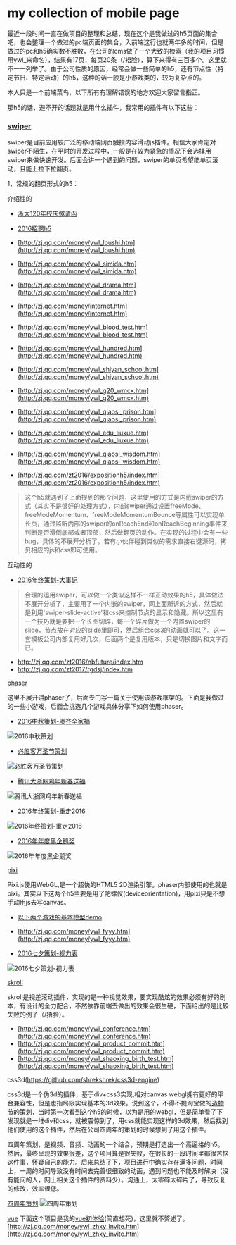 my collection of mobile page
===================
最近一段时间一直在做项目的整理和总结，现在这个是我做过的h5页面的集合吧，也会整理一个做过的pc端页面的集合，入前端这行也就两年多的时间，但是做过的pc和h5确实数不胜数，在公司的cms做了一个大致的检索（我的项目习惯用ywl_来命名），结果有17页，每页20条（/捂脸），算下来得有三百多个。这里就不一一列举了。由于公司性质的原因，经常会做一些简单的h5，还有节点性（特定节日、特定活动）的h5，这种的话一般是小游戏类的，较为复杂点的。

本人只是一个前端菜鸟，以下所有有理解错误的地方欢迎大家留言指正。

那h5的话，避不开的话题就是用什么插件，我常用的插件有以下这些：
### [swiper](http://www.swiper.com.cn/)

swiper是目前应用较广泛的移动端网页触摸内容滑动js插件。相信大家肯定对swiper不陌生，在平时的开发过程中，一般是在较为紧急的情况下会选择用swiper来做快速开发。后面会讲一个遇到的问题，swiper的单页希望能单页滚动，且能上拉下拉翻页。

1，常规的翻页形式的h5：

介绍性的

- [浙大120年校庆邀请函](http://zj.qq.com/zt2016/invitation/index.htm)
- [2016招聘h5](http://zj.qq.com/money/dzw_recruit.htm)
- [http://zj.qq.com/money/ywl_loushi.htm](http://zj.qq.com/money/ywl_loushi.htm)
- [http://zj.qq.com/money/ywl_simida.htm](http://zj.qq.com/money/ywl_simida.htm)
- [http://zj.qq.com/money/ywl_drama.htm](http://zj.qq.com/money/ywl_drama.htm)
- [http://zj.qq.com/money/internet.htm](http://zj.qq.com/money/internet.htm)
- [http://zj.qq.com/money/ywl_blood_test.htm](http://zj.qq.com/money/ywl_blood_test.htm)
- [http://zj.qq.com/money/ywl_hundred.htm](http://zj.qq.com/money/ywl_hundred.htm)
- [http://zj.qq.com/money/ywl_shiyan_school.htm](http://zj.qq.com/money/ywl_shiyan_school.htm)
- [http://zj.qq.com/money/ywl_g20_wmcx.htm](http://zj.qq.com/money/ywl_g20_wmcx.htm)
- [http://zj.qq.com/money/ywl_qiaosi_prison.htm](http://zj.qq.com/money/ywl_qiaosi_prison.htm)
- [http://zj.qq.com/money/ywl_edu_liuxue.htm](http://zj.qq.com/money/ywl_edu_liuxue.htm)
- [http://zj.qq.com/money/ywl_qiaosi_wisdom.htm](http://zj.qq.com/money/ywl_qiaosi_wisdom.htm)

- [http://zj.qq.com/zt2016/expositionh5/index.htm](http://zj.qq.com/zt2016/expositionh5/index.htm)
> 这个h5就遇到了上面提到的那个问题，这里使用的方式是内嵌swiper的方式（其实不是很好的处理方式），内部swiper通过设置freeMode、freeModeMomentum、freeModeMomentumBounce等属性可以实现单长页，通过监听内部的swiper的onReachEnd和onReachBeginning事件来判断是否滑倒底部或者顶部，然后做翻页的动作。在实现的过程中会有一些bug，具体的不展开分析了。若有小伙伴碰到类似的需求直接右键源码，拷贝相应的js和css即可使用。

互动性的

- [2016年终策划-大事记](http://zj.qq.com/zt2016/2016hz/index.htm)

> 合理的运用swiper，可以做一个类似这样不一样互动效果的h5，具体做法不展开分析了，主要用了一个内嵌的swiper，同上面所诉的方式，然后就是利用'swiper-slide-active'和css来控制节点的显示和隐藏。所以这里有一个技巧就是要把一个长图切碎，每一个碎片做为一个内置swiper的slide，节点放在对应的slide里即可，然后组合css3的动画就可以了。这一套模板公司内部复用好几次，后面两个是复用版本，只是切换图片和文字而已。

- http://zj.qq.com/zt2016/nbfuture/index.htm
- http://zj.qq.com/zt2017/rgdsj/index.htm

[phaser](http://www.phaser.io/)

这里不展开讲phaser了，后面专门写一篇关于使用该游戏框架的。下面是我做过的一些小游戏，后面会挑选几个游戏具体分享下如何使用phaser。

- [2016中秋策划-凑齐全家福](http://zj.qq.com/zt2016/zqqjf/index.htm)

![2016中秋策划](readme-images/1.png "2016中秋策划")

- [必胜客万圣节策划](http://zj.qq.com/money/ywl_game_halloween.htm)

![必胜客万圣节策划](readme-images/2.png "必胜客万圣节策划")

- [腾讯大浙网鸡年新春送福](http://mat1.gtimg.com/zj/yuwanli/dzw1702/product/index.html)

![腾讯大浙网鸡年新春送福](readme-images/3.png "腾讯大浙网鸡年新春送福")

- [2016年终策划-重走2016](http://mat1.gtimg.com/zj/yuwanli/dzw1612/news_yearPlan/index.html)

![2016年终策划-重走2016](readme-images/4.png "2016年终策划-重走2016")

- [2016年年度黑企鹅奖](http://mat1.gtimg.com/zj/yuwanli/dzw1701/entPlan/index.html)

![2016年年度黑企鹅奖](readme-images/5.png "2016年年度黑企鹅奖")

[pixi](http://www.pixijs.com/)

Pixi.js使用WebGL,是一个超快的HTML5 2D渲染引擎。phaser内部使用的也就是pixi。其实以下这两个h5主要是用了陀螺仪(deviceorientation)，用pixi只是不想手动用js去写canvas。

- [以下两个游戏的基本模型demo](http://zj.qq.com/money/ywl_game_demo.htm)

- [http://zj.qq.com/money/ywl_fyyy.htm](http://zj.qq.com/money/ywl_fyyy.htm)

- [2016七夕策划-视力表](http://zj.qq.com/money/ywl_qixi_game.htm)

![2016七夕策划-视力表](readme-images/7.png "2016七夕策划-视力表")

[skroll](https://github.com/Prinzhorn/skrollr)

skroll是视差滚动插件，实现的是一种视觉效果，要实现酷炫的效果必须有好的剧本，有设计的全力配合，不然依靠前端去做出的效果会很生硬，下面给出的是比较失败的例子（/捂脸）。

- [http://zj.qq.com/money/ywl_conference.htm](http://zj.qq.com/money/ywl_conference.htm)
- [http://zj.qq.com/money/ywl_product_commit.htm](http://zj.qq.com/money/ywl_product_commit.htm)
- [http://zj.qq.com/money/ywl_shaoxing_birth_test.htm](http://zj.qq.com/money/ywl_shaoxing_birth_test.htm)

css3d(https://github.com/shrekshrek/css3d-engine)

css3d是一个伪3d的插件，基于div+css3实现,相对canvas webgl拥有更好的平台兼容性，但是也指局限实现基本的3d效果。说到这个，不得不提淘宝做的[造物节](http://show.im20.com.cn/zwj/)的策划，当时第一次看到这个h5的时候，以为是用的webgl，但是简单看了下发现就是一堆div和css，就被震惊到了，用css就能实现这样的3d效果，然后找到他们使用的这个插件，然后在公司四周年的策划的时候想到了用这个插件。

四周年策划，是视频、音频、动画的一个结合，预期是打造出一个高逼格的h5。然后，最终呈现的效果很差，这个项目算是很失败，在很长的一段时间里都很苦恼这件事，怀疑自己的能力。后来总结了下，项目进行中确实存在满多问题，时间上，一周的时间导致没有时间去完善很细致的动画，遇到问题也不能及时解决（没有能问的人，网上相关这个插件的资料少）。沟通上，太零碎太碎片了，导致反复的修改，效率很低。

[四周年策划](http://zj.qq.com/money/ywl_dzw_four.htm)
![四周年策划](readme-images/6.png "四周年策划")

[vue](https://cn.vuejs.org/)
下面这个项目是我的[vue初体验](https://github.com/yuwanli/start-with-vue)(简直想死)，这里就不赘述了。
[http://zj.qq.com/money/ywl_zhxy_invite.htm](http://zj.qq.com/money/ywl_zhxy_invite.htm)

